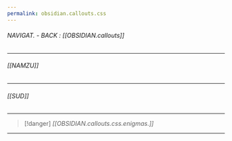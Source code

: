 ```yaml
---
permalink: obsidian.callouts.css
---
```


###### NAVIGAT.  - BACK : [[OBSIDIAN.callouts]]
---
###### [[NAMZU]]





---
###### [[SUD]]




---
>[!danger] *[[OBSIDIAN.callouts.css.enigmas.]]*
----
